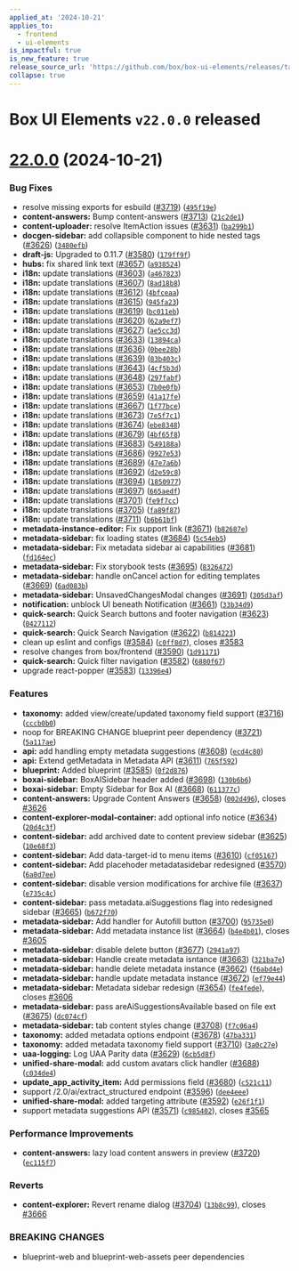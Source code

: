 ```yaml
---
applied_at: '2024-10-21'
applies_to:
  - frontend
  - ui-elements
is_impactful: true
is_new_feature: true
release_source_url: 'https://github.com/box/box-ui-elements/releases/tag/v22.0.0'
collapse: true
---
```


# Box UI Elements `v22.0.0` released

# [22.0.0][1] (2024-10-21)

### Bug Fixes

* resolve missing exports for esbuild ([#3719][2]) ([`495f19e`][3])
* **content-answers:** Bump content-answers ([#3713][4]) ([`21c2de1`][5])
* **content-uploader:** resolve ItemAction issues ([#3631][6]) ([`ba299b1`][7])
* **docgen-sidebar:** add collapsible component to hide nested tags ([#3626][8]) ([`3480efb`][9])
* **draft-js:** Upgraded to 0.11.7 ([#3580][10]) ([`179ff9f`][11])
* **hubs:** fix shared link text ([#3657][12]) ([`a938524`][13])
* **i18n:** update translations ([#3603][14]) ([`a467823`][15])
* **i18n:** update translations ([#3607][16]) ([`8ad18b8`][17])
* **i18n:** update translations ([#3612][18]) ([`4bfceaa`][19])
* **i18n:** update translations ([#3615][20]) ([`945fa23`][21])
* **i18n:** update translations ([#3619][22]) ([`bc011eb`][23])
* **i18n:** update translations ([#3620][24]) ([`62a9ef7`][25])
* **i18n:** update translations ([#3627][26]) ([`ae5cc3d`][27])
* **i18n:** update translations ([#3633][28]) ([`13894ca`][29])
* **i18n:** update translations ([#3636][30]) ([`0bee28b`][31])
* **i18n:** update translations ([#3639][32]) ([`83b403c`][33])
* **i18n:** update translations ([#3643][34]) ([`4cf5b3d`][35])
* **i18n:** update translations ([#3648][36]) ([`297fabf`][37])
* **i18n:** update translations ([#3653][38]) ([`7b0e0fb`][39])
* **i18n:** update translations ([#3659][40]) ([`41a17fe`][41])
* **i18n:** update translations ([#3667][42]) ([`1f77bce`][43])
* **i18n:** update translations ([#3673][44]) ([`7e5f7c1`][45])
* **i18n:** update translations ([#3674][46]) ([`ebe8348`][47])
* **i18n:** update translations ([#3679][48]) ([`4bf65f8`][49])
* **i18n:** update translations ([#3683][50]) ([`549188a`][51])
* **i18n:** update translations ([#3686][52]) ([`9927e53`][53])
* **i18n:** update translations ([#3689][54]) ([`47e7a6b`][55])
* **i18n:** update translations ([#3692][56]) ([`d2e59c8`][57])
* **i18n:** update translations ([#3694][58]) ([`1850977`][59])
* **i18n:** update translations ([#3697][60]) ([`665aedf`][61])
* **i18n:** update translations ([#3701][62]) ([`fe9f7cc`][63])
* **i18n:** update translations ([#3705][64]) ([`fa89f87`][65])
* **i18n:** update translations ([#3711][66]) ([`b6b61bf`][67])
* **metadata-instance-editor:** Fix support link ([#3671][68]) ([`b82687e`][69])
* **metadata-sidebar:** fix loading states ([#3684][70]) ([`5c54eb5`][71])
* **metadata-sidebar:** Fix metadata sidebar ai capabilities ([#3681][72]) ([`fd164ec`][73])
* **metadata-sidebar:** Fix storybook tests ([#3695][74]) ([`8326472`][75])
* **metadata-sidebar:** handle onCancel action for editing templates ([#3669][76]) ([`6ad083b`][77])
* **metadata-sidebar:** UnsavedChangesModal changes ([#3691][78]) ([`305d3af`][79])
* **notification:** unblock UI beneath Notification ([#3661][80]) ([`33b34d9`][81])
* **quick-search:** Quick Search buttons and footer navigation ([#3623][82]) ([`0427112`][83])
* **quick-search:** Quick Search Navigation ([#3622][84]) ([`b814223`][85])
* clean up eslint and configs ([#3584][86]) ([`c0ff8d7`][87]), closes [#3583][88]
* resolve changes from box/frontend ([#3590][89]) ([`1d91171`][90])
* **quick-search:** Quick filter navigation ([#3582][91]) ([`6880f67`][92])
* upgrade react-popper ([#3583][88]) ([`13396e4`][93])

### Features

* **taxonomy:** added view/create/updated taxonomy field support ([#3716][94]) ([`cccb0b0`][95])
* noop for BREAKING CHANGE blueprint peer dependency ([#3721][96]) ([`5a117ae`][97])
* **api:** add handling empty metadata suggestions ([#3608][98]) ([`ecd4c80`][99])
* **api:** Extend getMetadata in Metadata API ([#3611][100]) ([`765f592`][101])
* **blueprint:** Added blueprint ([#3585][102]) ([`0f2d876`][103])
* **boxai-sidebar:** BoxAISidebar header added ([#3698][104]) ([`130b6b6`][105])
* **boxai-sidebar:** Empty Sidebar for Box AI ([#3668][106]) ([`611377c`][107])
* **content-answers:** Upgrade Content Answers ([#3658][108]) ([`002d496`][109]), closes [#3626][8]
* **content-explorer-modal-container:** add optional info notice ([#3634][110]) ([`20d4c3f`][111])
* **content-sidebar:** add archived date to content preview sidebar ([#3625][112]) ([`10e68f3`][113])
* **content-sidebar:** Add data-target-id to menu items ([#3610][114]) ([`cf05167`][115])
* **content-sidebar:** Add placehoder metadatasidebar redesigned ([#3570][116]) ([`6a0d7ee`][117])
* **content-sidebar:** disable version modifications for archive file ([#3637][118]) ([`e735c4c`][119])
* **content-sidebar:** pass metadata.aiSuggestions flag into redesigned sidebar ([#3665][120]) ([`b672f70`][121])
* **metadata-sidebar:** Add handler for Autofill button ([#3700][122]) ([`95735e0`][123])
* **metadata-sidebar:** Add metadata instance list ([#3664][124]) ([`b4e4b01`][125]), closes [#3605][126]
* **metadata-sidebar:** disable delete button ([#3677][127]) ([`2941a97`][128])
* **metadata-sidebar:** Handle create metadata isntance ([#3663][129]) ([`321ba7e`][130])
* **metadata-sidebar:** handle delete metadata instance ([#3662][131]) ([`f6abd4e`][132])
* **metadata-sidebar:** handle update metadata instance ([#3672][133]) ([`ef79e44`][134])
* **metadata-sidebar:** Metadata sidebar redesign ([#3654][135]) ([`fe4fede`][136]), closes [#3606][137]
* **metadata-sidebar:** pass areAiSuggestionsAvailable based on file ext ([#3675][138]) ([`dc074cf`][139])
* **metadata-sidebar:** tab content styles change ([#3708][140]) ([`f7c06a4`][141])
* **taxonomy:** added metadata options endpoint ([#3678][142]) ([`47ba331`][143])
* **taxonomy:** added metadata taxonomy field support ([#3710][144]) ([`3a0c27e`][145])
* **uaa-logging:** Log UAA Parity data ([#3629][146]) ([`6cb5d8f`][147])
* **unified-share-modal:** add custom avatars click handler ([#3688][148]) ([`c034de4`][149])
* **update_app_activity_item:** Add permissions field ([#3680][150]) ([`c521c11`][151])
* support /2.0/ai/extract_structured endpoint ([#3596][152]) ([`dee4eee`][153])
* **unified-share-modal:** added targeting attribute ([#3592][154]) ([`e26f1f1`][155])
* support metadata suggestions API ([#3571][156]) ([`c985402`][157]), closes [#3565][158]

### Performance Improvements

* **content-answers:** lazy load content answers in preview ([#3720][159]) ([`ec115f7`][160])

### Reverts

* **content-explorer:** Revert rename dialog ([#3704][161]) ([`13b8c99`][162]), closes [#3666][163]

### BREAKING CHANGES

* blueprint-web and blueprint-web-assets peer dependencies

[1]: https://github.com/box/box-ui-elements/compare/v21.0.0...v22.0.0

[2]: https://github.com/box/box-ui-elements/issues/3719

[3]: https://github.com/box/box-ui-elements/commit/495f19e20c8e3d6b7ab9fe8b6f5c3f833d1c5c46

[4]: https://github.com/box/box-ui-elements/issues/3713

[5]: https://github.com/box/box-ui-elements/commit/21c2de1b3e64ff4766c36ed18a1e720ff79ae5b6

[6]: https://github.com/box/box-ui-elements/issues/3631

[7]: https://github.com/box/box-ui-elements/commit/ba299b1dcee18d3197e5f7df0f15823070a071cb

[8]: https://github.com/box/box-ui-elements/issues/3626

[9]: https://github.com/box/box-ui-elements/commit/3480efb5a03ee73f4d78a5b26f626f059aa31115

[10]: https://github.com/box/box-ui-elements/issues/3580

[11]: https://github.com/box/box-ui-elements/commit/179ff9f718845500ddc76a56e06129e06b386886

[12]: https://github.com/box/box-ui-elements/issues/3657

[13]: https://github.com/box/box-ui-elements/commit/a9385240dc53a9efe5277956a2d81ec1c253716a

[14]: https://github.com/box/box-ui-elements/issues/3603

[15]: https://github.com/box/box-ui-elements/commit/a4678232af14c2220ce8c7125a55bb6714781b7a

[16]: https://github.com/box/box-ui-elements/issues/3607

[17]: https://github.com/box/box-ui-elements/commit/8ad18b8b7887c07189dee590ebc0a931fa5010e8

[18]: https://github.com/box/box-ui-elements/issues/3612

[19]: https://github.com/box/box-ui-elements/commit/4bfceaaf71ed4271ba62d6878ef714617a920c8c

[20]: https://github.com/box/box-ui-elements/issues/3615

[21]: https://github.com/box/box-ui-elements/commit/945fa23a8ba08bebf3bb4415e2b1827377eecbbd

[22]: https://github.com/box/box-ui-elements/issues/3619

[23]: https://github.com/box/box-ui-elements/commit/bc011eb1369fc36762cfa3d7a206a538400d536d

[24]: https://github.com/box/box-ui-elements/issues/3620

[25]: https://github.com/box/box-ui-elements/commit/62a9ef7489e42d3cafa8edfabcddf57928ae514d

[26]: https://github.com/box/box-ui-elements/issues/3627

[27]: https://github.com/box/box-ui-elements/commit/ae5cc3d0b0f0b2afacb37048f994b39867d9006a

[28]: https://github.com/box/box-ui-elements/issues/3633

[29]: https://github.com/box/box-ui-elements/commit/13894caaf44775d80d54b4458a997160be359ed1

[30]: https://github.com/box/box-ui-elements/issues/3636

[31]: https://github.com/box/box-ui-elements/commit/0bee28b6208179a1f0d2ce2428a5200be199302f

[32]: https://github.com/box/box-ui-elements/issues/3639

[33]: https://github.com/box/box-ui-elements/commit/83b403cecc8dcdc210b31cf84fb59461f3325c8e

[34]: https://github.com/box/box-ui-elements/issues/3643

[35]: https://github.com/box/box-ui-elements/commit/4cf5b3d55042274e8d73c8a9f1998ceed791179a

[36]: https://github.com/box/box-ui-elements/issues/3648

[37]: https://github.com/box/box-ui-elements/commit/297fabfe2ab8207ccdcb6e97057a4fb2f3022284

[38]: https://github.com/box/box-ui-elements/issues/3653

[39]: https://github.com/box/box-ui-elements/commit/7b0e0fb44e3d205d28a10d8bc851ebaecaf5222f

[40]: https://github.com/box/box-ui-elements/issues/3659

[41]: https://github.com/box/box-ui-elements/commit/41a17fe815b9ab7da9403836276de3fca379e86f

[42]: https://github.com/box/box-ui-elements/issues/3667

[43]: https://github.com/box/box-ui-elements/commit/1f77bce4f470988d818ce7128954e1cd964d4f7f

[44]: https://github.com/box/box-ui-elements/issues/3673

[45]: https://github.com/box/box-ui-elements/commit/7e5f7c1af0a05c35097827af5a55d5edd3470872

[46]: https://github.com/box/box-ui-elements/issues/3674

[47]: https://github.com/box/box-ui-elements/commit/ebe8348b9cf0a79298ea102f27217b6cd10b631f

[48]: https://github.com/box/box-ui-elements/issues/3679

[49]: https://github.com/box/box-ui-elements/commit/4bf65f8b1c8ed6080a340bb28097d6f04d08ecc0

[50]: https://github.com/box/box-ui-elements/issues/3683

[51]: https://github.com/box/box-ui-elements/commit/549188a9f005b8dd0f63c0ed4906e8a64144c3a4

[52]: https://github.com/box/box-ui-elements/issues/3686

[53]: https://github.com/box/box-ui-elements/commit/9927e53f47e54380d0f2e44e857fbd6b0a6528fd

[54]: https://github.com/box/box-ui-elements/issues/3689

[55]: https://github.com/box/box-ui-elements/commit/47e7a6be3036280bf89220f65ed978b3ef0bc2c7

[56]: https://github.com/box/box-ui-elements/issues/3692

[57]: https://github.com/box/box-ui-elements/commit/d2e59c846c3d72ab9efbe59f1123c72745945aa7

[58]: https://github.com/box/box-ui-elements/issues/3694

[59]: https://github.com/box/box-ui-elements/commit/1850977829e4888139462a6f65794b1cffc52a08

[60]: https://github.com/box/box-ui-elements/issues/3697

[61]: https://github.com/box/box-ui-elements/commit/665aedff1834ffbc4bc1e903262b0d4e0bef2cc3

[62]: https://github.com/box/box-ui-elements/issues/3701

[63]: https://github.com/box/box-ui-elements/commit/fe9f7cca9b100afe1521df41c697ed6f0f621f66

[64]: https://github.com/box/box-ui-elements/issues/3705

[65]: https://github.com/box/box-ui-elements/commit/fa89f876d54680b95bdc2fd3eb0d07a3c729f03e

[66]: https://github.com/box/box-ui-elements/issues/3711

[67]: https://github.com/box/box-ui-elements/commit/b6b61bf47429541b1cbb1091fd94024c4ceeb6c8

[68]: https://github.com/box/box-ui-elements/issues/3671

[69]: https://github.com/box/box-ui-elements/commit/b82687e5cc0a55b6f82eb2c9aa1ea7b3482263b4

[70]: https://github.com/box/box-ui-elements/issues/3684

[71]: https://github.com/box/box-ui-elements/commit/5c54eb51287b1273ad84145952be132b84ef9e04

[72]: https://github.com/box/box-ui-elements/issues/3681

[73]: https://github.com/box/box-ui-elements/commit/fd164ec57c58ac912bdb4edbe4f9cdc30296b11a

[74]: https://github.com/box/box-ui-elements/issues/3695

[75]: https://github.com/box/box-ui-elements/commit/83264724fa9de3e0935cc6f5762362dadcca884f

[76]: https://github.com/box/box-ui-elements/issues/3669

[77]: https://github.com/box/box-ui-elements/commit/6ad083b4d14a721973df5ef3959913772c481922

[78]: https://github.com/box/box-ui-elements/issues/3691

[79]: https://github.com/box/box-ui-elements/commit/305d3af23a162db91e16ce13cc8c0bced865500d

[80]: https://github.com/box/box-ui-elements/issues/3661

[81]: https://github.com/box/box-ui-elements/commit/33b34d9c532501824ed45c8965f82df690bb6e5c

[82]: https://github.com/box/box-ui-elements/issues/3623

[83]: https://github.com/box/box-ui-elements/commit/04271125b0beedaae80f3ec48273ca5fdf266ac7

[84]: https://github.com/box/box-ui-elements/issues/3622

[85]: https://github.com/box/box-ui-elements/commit/b8142235903cd8ee5d36ee9121437b01552a5597

[86]: https://github.com/box/box-ui-elements/issues/3584

[87]: https://github.com/box/box-ui-elements/commit/c0ff8d7d7b24a919fc440a8f06f74b26fb0f5fa1

[88]: https://github.com/box/box-ui-elements/issues/3583

[89]: https://github.com/box/box-ui-elements/issues/3590

[90]: https://github.com/box/box-ui-elements/commit/1d9117162d658215fc9b62bbbfa0d351349901ff

[91]: https://github.com/box/box-ui-elements/issues/3582

[92]: https://github.com/box/box-ui-elements/commit/6880f67d6005f549ca7c2fbc5d9c395f25cf7128

[93]: https://github.com/box/box-ui-elements/commit/13396e4f9f06c30b542fa5846659539f00edc392

[94]: https://github.com/box/box-ui-elements/issues/3716

[95]: https://github.com/box/box-ui-elements/commit/cccb0b084a52838eb9f7e16c084507ef30ba30e1

[96]: https://github.com/box/box-ui-elements/issues/3721

[97]: https://github.com/box/box-ui-elements/commit/5a117ae1f4e887365b65d07dd0b8a3f00ebf45db

[98]: https://github.com/box/box-ui-elements/issues/3608

[99]: https://github.com/box/box-ui-elements/commit/ecd4c80873ae0d447fd5dbfdcf622775eeeb206e

[100]: https://github.com/box/box-ui-elements/issues/3611

[101]: https://github.com/box/box-ui-elements/commit/765f592647c41bb1e2bd48ea32dd7b7e1ba2f305

[102]: https://github.com/box/box-ui-elements/issues/3585

[103]: https://github.com/box/box-ui-elements/commit/0f2d87617838dc2af7c702c91dbc4321d7b31bf5

[104]: https://github.com/box/box-ui-elements/issues/3698

[105]: https://github.com/box/box-ui-elements/commit/130b6b69c45a0b8e4a22009e3e9f44fb285e45e1

[106]: https://github.com/box/box-ui-elements/issues/3668

[107]: https://github.com/box/box-ui-elements/commit/611377ce21b3ed7a804c82eb2c29189851861dc2

[108]: https://github.com/box/box-ui-elements/issues/3658

[109]: https://github.com/box/box-ui-elements/commit/002d4966fa2158c33371d9a218a41206e1462f6b

[110]: https://github.com/box/box-ui-elements/issues/3634

[111]: https://github.com/box/box-ui-elements/commit/20d4c3f3ca981820bf3684afe4ee68775b4b30bd

[112]: https://github.com/box/box-ui-elements/issues/3625

[113]: https://github.com/box/box-ui-elements/commit/10e68f301183244062b6613006a5aa0cbdd33526

[114]: https://github.com/box/box-ui-elements/issues/3610

[115]: https://github.com/box/box-ui-elements/commit/cf05167884084a199512a1d18d41cc9fde7a4fc7

[116]: https://github.com/box/box-ui-elements/issues/3570

[117]: https://github.com/box/box-ui-elements/commit/6a0d7ee0857d9c91719654e2ac387a6e7dc135b9

[118]: https://github.com/box/box-ui-elements/issues/3637

[119]: https://github.com/box/box-ui-elements/commit/e735c4c3f5b755f3a773d2e7f185cd9a961de3cd

[120]: https://github.com/box/box-ui-elements/issues/3665

[121]: https://github.com/box/box-ui-elements/commit/b672f7059697e922d2ae193ef6a98217695c843d

[122]: https://github.com/box/box-ui-elements/issues/3700

[123]: https://github.com/box/box-ui-elements/commit/95735e0291f233d173c17a19304119c83e51723d

[124]: https://github.com/box/box-ui-elements/issues/3664

[125]: https://github.com/box/box-ui-elements/commit/b4e4b01fefea753d21a4aa75dccde92fce05af21

[126]: https://github.com/box/box-ui-elements/issues/3605

[127]: https://github.com/box/box-ui-elements/issues/3677

[128]: https://github.com/box/box-ui-elements/commit/2941a9732b5081872bfcd0c2fe490ab14c6dc2ed

[129]: https://github.com/box/box-ui-elements/issues/3663

[130]: https://github.com/box/box-ui-elements/commit/321ba7e715d51b269ad7bc566b197d0cab52b699

[131]: https://github.com/box/box-ui-elements/issues/3662

[132]: https://github.com/box/box-ui-elements/commit/f6abd4e07d8d23b0a0fe5224b4ba2f6b4c44f4e7

[133]: https://github.com/box/box-ui-elements/issues/3672

[134]: https://github.com/box/box-ui-elements/commit/ef79e44d81eb875eec04233e48485f1c6326606d

[135]: https://github.com/box/box-ui-elements/issues/3654

[136]: https://github.com/box/box-ui-elements/commit/fe4fededd993c4025b1b6f38cc8a6387af1a9acc

[137]: https://github.com/box/box-ui-elements/issues/3606

[138]: https://github.com/box/box-ui-elements/issues/3675

[139]: https://github.com/box/box-ui-elements/commit/dc074cf3f189a9ce06b7854d7245242732c1a294

[140]: https://github.com/box/box-ui-elements/issues/3708

[141]: https://github.com/box/box-ui-elements/commit/f7c06a4c411b453df9a1617d50fdddf77b032db7

[142]: https://github.com/box/box-ui-elements/issues/3678

[143]: https://github.com/box/box-ui-elements/commit/47ba331ca562c152c49cccf2c090664177e1370d

[144]: https://github.com/box/box-ui-elements/issues/3710

[145]: https://github.com/box/box-ui-elements/commit/3a0c27ea1cfbb22c6fd9090f7bd237e62f8536b6

[146]: https://github.com/box/box-ui-elements/issues/3629

[147]: https://github.com/box/box-ui-elements/commit/6cb5d8f1d972b40ec06ce08f39cb25aa1452ad10

[148]: https://github.com/box/box-ui-elements/issues/3688

[149]: https://github.com/box/box-ui-elements/commit/c034de4daec6881c08b05caa1033db91382af6e0

[150]: https://github.com/box/box-ui-elements/issues/3680

[151]: https://github.com/box/box-ui-elements/commit/c521c113dafdc5787f7c4c163d3cbaa01a523c3b

[152]: https://github.com/box/box-ui-elements/issues/3596

[153]: https://github.com/box/box-ui-elements/commit/dee4eee4ff49d7e8e9bc69071ac23164ae180e4e

[154]: https://github.com/box/box-ui-elements/issues/3592

[155]: https://github.com/box/box-ui-elements/commit/e26f1f10731769ad7ed3cc94bdf6ab97117719d7

[156]: https://github.com/box/box-ui-elements/issues/3571

[157]: https://github.com/box/box-ui-elements/commit/c9854024dec37927cfabdef37c4f8fe82ffb8d34

[158]: https://github.com/box/box-ui-elements/issues/3565

[159]: https://github.com/box/box-ui-elements/issues/3720

[160]: https://github.com/box/box-ui-elements/commit/ec115f749fea1c545663888c8d2cfc0bd3cfa514

[161]: https://github.com/box/box-ui-elements/issues/3704

[162]: https://github.com/box/box-ui-elements/commit/13b8c990bc5fb8528e3a79864f8f9579608febd1

[163]: https://github.com/box/box-ui-elements/issues/3666
